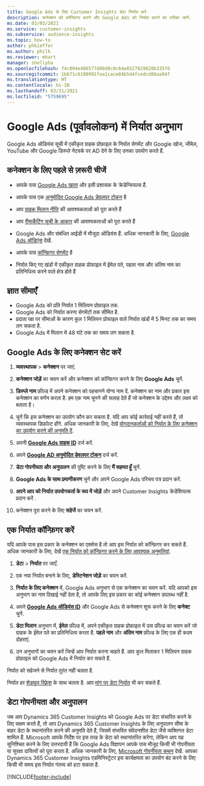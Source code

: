 ```yaml
---
title: Google Ads के लिए Customer Insights डेटा निर्यात करें
description: कनेक्शन को कॉन्फ़िगर करने और Google Ads को निर्यात करने का तरीका जानें.
ms.date: 03/03/2021
ms.service: customer-insights
ms.subservice: audience-insights
ms.topic: how-to
author: phkieffer
ms.author: philk
ms.reviewer: mhart
manager: shellyha
ms.openlocfilehash: f4c094e486577d00d8c0c64e8527829820b335f6
ms.sourcegitcommit: 1b671c6100991fea1cace04b5d4fcedcd88aa94f
ms.translationtype: HT
ms.contentlocale: hi-IN
ms.lasthandoff: 03/31/2021
ms.locfileid: "5759695"
---
```

# <a name="export-segments-to-google-ads-preview"></a>Google Ads (पूर्वावलोकन) में निर्यात अनुभाग

Google Ads ऑडियंस सूची में एकीकृत ग्राहक प्रोफ़ाइल के निर्यात सेगमेंट और Google खोज, जीमेल, YouTube और Google डिस्प्ले नेटवर्क पर AD देने के लिए उनका उपयोग करते हैं. 

## <a name="prerequisites-for-connection"></a>कनेक्शन के लिए पहले से ज़रूरी चीजें

-   आपके पास [Google Ads खाता](https://ads.google.com/) और इसी प्रशासक के क्रेडेन्सियल्स हैं.
-   आपके पास एक [अनुमोदित Google Ads डेवलपर टोकन](https://developers.google.com/google-ads/api/docs/first-call/dev-token) है 
-   आप [ग्राहक मिलान नीति](https://support.google.com/adspolicy/answer/6299717) की आवश्यकताओं को पूरा करते हैं
-   आप [रीमार्केटिंग सूची के आकार](https://support.google.com/google-ads/answer/7558048) की आवश्यकताओं को पूरा करते हैं 

-   Google Ads और संबंधित आईडी में मौजूदा ऑडियंस हैं. अधिक जानकारी के लिए, [Google Ads ऑडिएंस](https://support.google.com/google-ads/answer/7558048?hl=en#:~:text=Audience%20lists%20is%20a%20section,Display%20Network%20through%20remarketing%20campaigns.) देखें.
-   आपके पास [कॉन्फ़िगर सेगमेंट](segments.md) है
-   निर्यात किए गए खंडों में एकीकृत ग्राहक प्रोफाइल में ईमेल पते, पहला नाम और अंतिम नाम का प्रतिनिधित्व करने वाले क्षेत्र होते हैं

## <a name="known-limitations"></a>ज्ञात सीमाएँ

- Google Ads को प्रति निर्यात 1 मिलियन प्रोफ़ाइल तक.
- Google Ads को निर्यात करना सेगमेंटों तक सीमित है.
- प्रदाता पक्ष पर सीमाओं के कारण कुल 1 मिलियन प्रोफाइल वाले निर्यात खंडों में 5 मिनट तक का समय लग सकता है. 
- Google Ads में मिलान में 48 घंटे तक का समय लग सकता है.

## <a name="set-up-connection-to-google-ads"></a>Google Ads के लिए कनेक्शन सेट करें

1. **व्यवस्थापक** > **कनेक्शन** पर जाएं.

1. **कनेक्शन जोड़ें** का चयन करें और कनेक्शन को कॉन्फ़िगर करने के लिए **Google Ads** चुनें.

1. **डिस्प्ले नाम** फ़ील्ड में अपने कनेक्शन को पहचानने योग्य नाम दें. कनेक्शन का नाम और प्रकार इस कनेक्शन का वर्णन करता है. हम एक नाम चुनने की सलाह देते हैं जो कनेक्शन के उद्देश्य और लक्ष्य को बताता है।

1. चुनें कि इस कनेक्शन का उपयोग कौन कर सकता है. यदि आप कोई कार्रवाई नहीं करते हैं, तो व्यवस्थापक डिफ़ॉल्ट होंगे. अधिक जानकारी के लिए, देखें [योगदानकर्ताओं को निर्यात के लिए कनेक्शन का उपयोग करने की अनुमति दें](connections.md#allow-contributors-to-use-a-connection-for-exports).

1. अपनी **[Google Ads ग्राहक ID](https://support.google.com/google-ads/answer/1704344)** दर्ज करें.

1. अपने **[Google AD अनुमोदित डेवलपर टोकन](https://developers.google.com/google-ads/api/docs/first-call/dev-token)** दर्ज करें.

1. **डेटा गोपनीयता और अनुपालन** की पुष्टि करने के लिए **मैं सहमत हूँ** चुनें.

1. **Google Ads के साथ प्रमाणीकरण** चुनें और अपने Google Ads परिचय पत्र प्रदान करें.

1. **अपने आप को निर्यात उपयोगकर्ता के रूप में जोड़ें** और अपने Customer Insights क्रेडेंशियल्स प्रदान करें .

1. कनेक्शन पूरा करने के लिए **सहेजें** का चयन करें. 

## <a name="configure-an-export"></a>एक निर्यात कॉन्फ़िगर करें

यदि आपके पास इस प्रकार के कनेक्शन का एक्सेस है तो आप इस निर्यात को कॉन्फ़िगर कर सकते हैं. अधिक जानकारी के लिए, देखें [एक निर्यात को कॉन्फ़िगर करने के लिए आवश्यक अनुमतियां](export-destinations.md#set-up-a-new-export).

1. **डेटा** > **निर्यात** पर जाएँ.

1. एक नया निर्यात बनाने के लिए, **डेस्टिनेशन जोड़ें** का चयन करें.

1. **निर्यात के लिए कनेक्शन** में, Google Ads अनुभाग से एक कनेक्शन का चयन करें. यदि आपको इस अनुभाग का नाम दिखाई नहीं देता है, तो आपके लिए इस प्रकार का कोई कनेक्शन उपलब्ध नहीं है.

1. अपने **[Google Ads ऑडियंस ID](https://support.google.com/google-ads/answer/7558048?hl=en#:~:text=Audience%20lists%20is%20a%20section,Display%20Network%20through%20remarketing%20campaigns.)** और Google Ads से कनेक्शन शुरू करने के लिए **कनेक्ट** चुनें.

1. **डेटा मिलान** अनुभाग में, **ईमेल** फ़ील्ड में, अपने एकीकृत ग्राहक प्रोफ़ाइल में उस फ़ील्ड का चयन करें जो ग्राहक के ईमेल पते का प्रतिनिधित्व करता है. **पहले नाम** और **अंतिम नाम** फ़ील्ड के लिए एक ही कदम दोहराएं.

1. उन अनुभागों का चयन करें जिन्हें आप निर्यात करना चाहते हैं. आप कुल मिलाकर 1 मिलियन ग्राहक प्रोफ़ाइल को Google Ads में निर्यात कर सकते हैं.

निर्यात को सहेजने से निर्यात तुरंत नहीं चलता है.

निर्यात हर [शेड्यूल रिफ़्रेश](system.md#schedule-tab) के साथ चलता है. आप [मांग पर डेटा निर्यात](export-destinations.md#run-exports-on-demand) भी कर सकते हैं. 

## <a name="data-privacy-and-compliance"></a>डेटा गोपनीयता और अनुपालन

जब आप Dynamics 365 Customer Insights को Google Ads पर डेटा संचारित करने के लिए सक्षम करते हैं, तो आप Dynamics 365 Customer Insights के लिए अनुपालन सीमा के बाहर डेटा के स्थानांतरित करने की अनुमति देते हैं, जिसमें संभावित संवेदनशील डेटा जैसे व्यक्तिगत डेटा शामिल हैं. Microsoft आपके निर्देश पर इस तरह के डेटा को स्थानांतरित करेगा, लेकिन आप यह सुनिश्चित करने के लिए उत्तरदायी हैं कि Google Ads विज्ञापन आपके पास मौजूद किसी भी गोपनीयता या सुरक्षा दायित्वों को पूरा करता है. अधिक जानकारी के लिए, [Microsoft गोपनीयता कथन](https://go.microsoft.com/fwlink/?linkid=396732) देखें.
आपका Dynamics 365 Customer Insights एडमिनिस्ट्रेटर इस कार्यक्षमता का उपयोग बंद करने के लिए किसी भी समय इस निर्यात गंतव्य को हटा सकता है.


[!INCLUDE[footer-include](../includes/footer-banner.md)]

